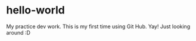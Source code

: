 # hello-world
My practice dev work.
This is my first time using Git Hub. Yay! Just looking around :D
